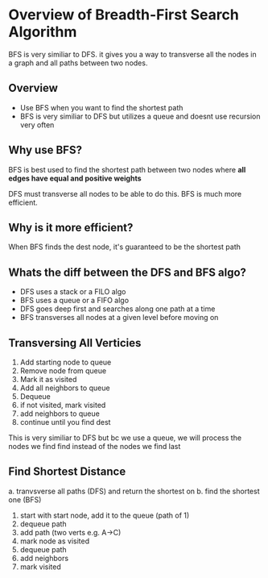 # Overview of Breadth-First Search Algorithm

BFS is very similiar to DFS. it gives you a way to transverse all the nodes in a graph and all paths between two nodes. 

## Overview
- Use BFS when you want to find the shortest path
- BFS is very similiar to DFS but utilizes a queue and doesnt use recursion very often

## Why use BFS?

BFS is best used to find the shortest path between two nodes where **all edges have equal and positive weights**

DFS must transverse all nodes to be able to do this. BFS is much more efficient. 

## Why is it more efficient?
When BFS finds the dest node, it's guaranteed to be the shortest path

## Whats the diff between the DFS and BFS algo?
- DFS uses a stack or a FILO algo
- BFS uses a queue or a FIFO algo
- DFS goes deep first and searches along one path at a time
- BFS transverses all nodes at a given level before moving on

## Transversing All Verticies
1. Add starting node to queue
2. Remove node from queue
2. Mark it as visited
3. Add all neighbors to queue
4. Dequeue
5. if not visited, mark visited
6. add neighbors to queue
7. continue until you find dest

This is very similiar to DFS but bc we use a queue, we will process the nodes we find find instead of the nodes we find last

## Find Shortest Distance
a. tranvsverse all paths (DFS) and return the shortest on
b. find the shortest one (BFS)
1. start with start node, add it to the queue (path of 1)
2. dequeue path
3. add path (two verts e.g. A->C)
4. mark node as visited
5. dequeue path
6. add neighbors
7. mark visited